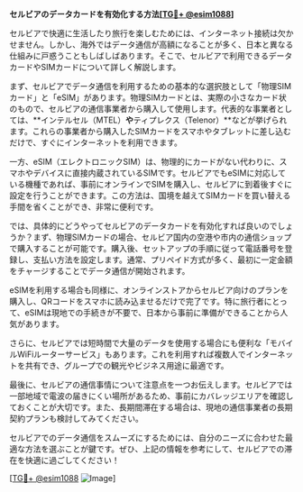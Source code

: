 **セルビアのデータカードを有効化する方法[[TG💪+ @esim1088](https://t.me/s/esim1088)]**

セルビアで快適に生活したり旅行を楽しむためには、インターネット接続は欠かせません。しかし、海外ではデータ通信が高額になることが多く、日本と異なる仕組みに戸惑うこともしばしばあります。そこで、セルビアで利用できるデータカードやSIMカードについて詳しく解説します。

まず、セルビアでデータ通信を利用するための基本的な選択肢として「物理SIMカード」と「eSIM」があります。物理SIMカードとは、実際の小さなカード状のもので、セルビアの通信事業者から購入して使用します。代表的な事業者としては、**インテルセル（MTEL）**や**ティプレクス（Telenor）**などが挙げられます。これらの事業者から購入したSIMカードをスマホやタブレットに差し込むだけで、すぐにインターネットを利用できます。

一方、eSIM（エレクトロニックSIM）は、物理的にカードがない代わりに、スマホやデバイスに直接内蔵されているSIMです。セルビアでもeSIMに対応している機種であれば、事前にオンラインでSIMを購入し、セルビアに到着後すぐに設定を行うことができます。この方法は、国境を越えてSIMカードを買い替える手間を省くことができ、非常に便利です。

では、具体的にどうやってセルビアのデータカードを有効化すれば良いのでしょうか？まず、物理SIMカードの場合、セルビア国内の空港や市内の通信ショップで購入することが可能です。購入後、セットアップの手順に従って電話番号を登録し、支払い方法を設定します。通常、プリペイド方式が多く、最初に一定金額をチャージすることでデータ通信が開始されます。

eSIMを利用する場合も同様に、オンラインストアからセルビア向けのプランを購入し、QRコードをスマホに読み込ませるだけで完了です。特に旅行者にとって、eSIMは現地での手続きが不要で、日本から事前に準備ができることから人気があります。

さらに、セルビアでは短時間で大量のデータを使用する場合にも便利な「モバイルWiFiルーターサービス」もあります。これを利用すれば複数人でインターネットを共有でき、グループでの観光やビジネス用途に最適です。

最後に、セルビアの通信事情について注意点を一つお伝えします。セルビアでは一部地域で電波の届きにくい場所があるため、事前にカバレッジエリアを確認しておくことが大切です。また、長期間滞在する場合は、現地の通信事業者の長期契約プランも検討してみてください。

セルビアでのデータ通信をスムーズにするためには、自分のニーズに合わせた最適な方法を選ぶことが鍵です。ぜひ、上記の情報を参考にして、セルビアでの滞在を快適に過ごしてください！

[[TG💪+ @esim1088](https://t.me/s/esim1088) ![Image](https://i.postimg.cc/Y0z9fWf4/image.png)]